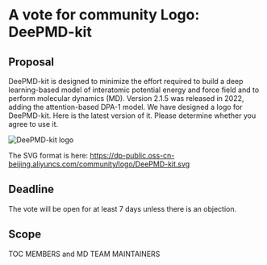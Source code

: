 # A vote for community Logo: DeePMD-kit
 
## Proposal
DeePMD-kit is designed to minimize the effort required to build a deep learning-based model of interatomic potential energy and force field and to perform molecular dynamics (MD). Version 2.1.5 was released in 2022, adding the attention-based DPA-1 model. We have designed a logo for DeePMD-kit. Here is the latest version of it. Please determine whether you agree to use it. 

![DeePMD-kit logo](https://dp-public.oss-cn-beijing.aliyuncs.com/community/logo/DeePMD-kit.png)

The SVG format is here: https://dp-public.oss-cn-beijing.aliyuncs.com/community/logo/DeePMD-kit.svg
## Deadline
The vote will be open for at least 7 days unless there is an objection.

## Scope
TOC MEMBERS and MD TEAM MAINTAINERS
